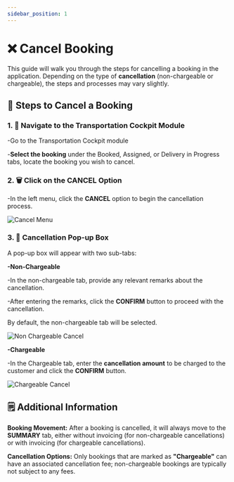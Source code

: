 ```yaml
---
sidebar_position: 1
---
```


# ❌ Cancel Booking

This guide will walk you through the steps for cancelling a booking in the application. Depending on the type of **cancellation** (non-chargeable or chargeable), the steps and processes may vary slightly.

## 🧭 Steps to Cancel a Booking

### 1. 📂 Navigate to the Transportation Cockpit Module

-Go to the Transportation Cockpit module 

-**Select the booking** under the Booked, Assigned, or Delivery in Progress tabs, locate the booking you wish to cancel.

### 2. 🗑️ Click on the CANCEL Option

-In the left menu, click the **CANCEL** option to begin the cancellation process.

![Cancel Menu](/img/cancel_menu.png)

### 3. 💬 Cancellation Pop-up Box

A pop-up box will appear with two sub-tabs:

**-Non-Chargeable**

-In the non-chargeable tab, provide any relevant remarks about the cancellation.

-After entering the remarks, click the **CONFIRM** button to proceed with the cancellation.

By default, the non-chargeable tab will be selected.

 ![Non Chargeable Cancel](/img/nonchargeable_cancellation.png)

**-Chargeable**

-In the Chargeable tab, enter the **cancellation amount** to be charged to the customer and click the **CONFIRM** button.

 ![Chargeable Cancel](/img/chargeable_cancellation.png)

## 🗒️ Additional Information

**Booking Movement:** After a booking is cancelled, it will always move to the **SUMMARY** tab, either without invoicing (for non-chargeable cancellations) or with invoicing (for chargeable cancellations).

**Cancellation Options:** Only bookings that are marked as **"Chargeable"** can have an associated cancellation fee; non-chargeable bookings are typically not subject to any fees.

